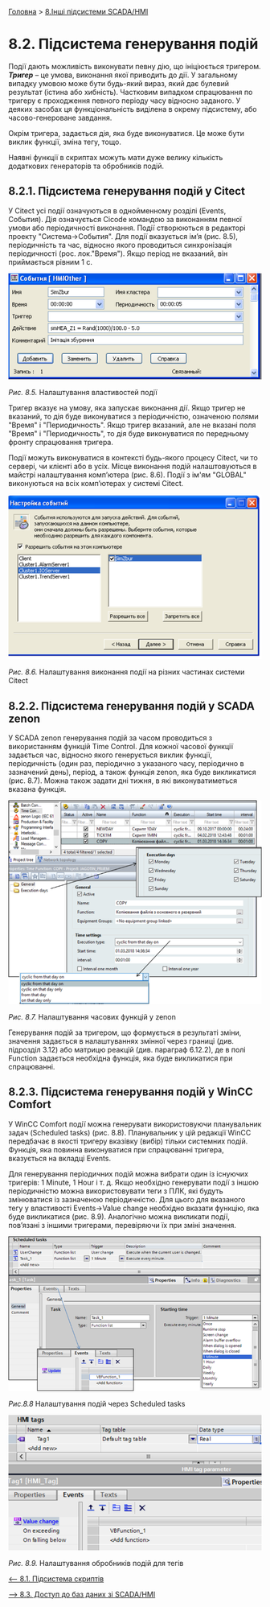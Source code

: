 [Головна](README.md) > [8.Інші підсистеми SCADA/HMI](8.md)

# 8.2. Підсистема генерування подій

Події дають можливість виконувати певну дію, що ініціюється тригером. ***Тригер*** – це умова, виконання якої приводить до дії. У загальному випадку умовою може бути будь-який вираз, який дає булевий результат (істина або хибність). Частковим випадком спрацювання по тригеру є проходження певного періоду часу відносно заданого. У деяких засобах ця функціональність виділена в окрему підсистему, або часово-генероване завдання. 

Окрім тригера, задається дія, яка буде виконуватися. Це може бути виклик функції, зміна тегу, тощо. 

Наявні функції в скриптах можуть мати дуже велику кількість додаткових генераторів та обробників подій. 

## 8.2.1. Підсистема генерування подій у Citect 

У Citect усі події означуються в однойменному розділі (Events, События). Дія означується Cicode командою за виконанням певної умови або періодичності виконання. Події створюються в редакторі проекту "Система->События". Для події вказується ім’я (рис. 8.5), періодичність та час, відносно якого проводиться синхронізація періодичності (рос. лок."Время"). Якщо період не вказаний, він приймається рівним 1 с. 

![](media8/8_5.png)                               

*Рис. 8.5.* Налаштування властивостей події

Тригер вказує на умову, яка запускає виконання дії. Якщо тригер не вказаний, то дія буде виконуватися з періодичністю, означеною полями "Время" і "Перио­дичность". Якщо тригер вказаний, але не вказані поля "Время" і "Периодичность", то дія буде виконуватися по передньому фронту спрацювання тригера.

Події можуть виконуватися в контексті будь-якого процесу Citect, чи то сервері, чи клієнті або в усіх. Місце виконання подій налаштовуються в майстрі налаштування комп’ютера (рис. 8.6). Події з ім'ям "GLOBAL" виконуються на всіх комп’ютерах у системі Citect. 

![](media8/8_6.png) 

*Рис. 8.6.* Налаштування виконання події на різних частинах системи Citect

## 8.2.2. Підсистема генерування подій у SCADA zenon 

У SCADA zenon генерування подій за часом проводиться з використанням функцій Time Control. Для кожної часової функції задається час, відносно якого генерується виклик функції, періодичність (один раз, періодично з указаного часу, періодично в зазначений день), період, а також функція zenon, яка буде викликатися (рис. 8.7). Можна також задати дні тижня, в які виконуватиметься вказана функція. 

![](media8/8_7.png) 

*Рис. 8.7.* Налаштування часових функцій у zenon

Генерування подій за тригером, що формується в результаті зміни, значення задається в налаштуваннях змінної через границі (див. підрозділ 3.12) або матрицю реакцій (див. параграф 6.12.2), де в полі Function задається необхідна функція, яка буде викликатися при спрацюванні. 

## 8.2.3. Підсистема генерування подій у WinCC Comfort

У WinCC Comfort події можна генерувати використовуючи планувальник задач (Scheduled tasks) (рис. 8.8). Планувальник у цій редакції WinCC передбачає в якості тригеру вказівку (вибір) тільки системних подій. Функція, яка повинна виконуватися при спрацюванні тригера, вказується на вкладці Events.

Для генерування періодичних подій можна вибрати один із існуючих тригерів: 1 Minute, 1 Hour і т. д. Якщо необхідно генерувати події з іншою періодичністю можна використовувати теги з ПЛК, які будуть змінюватися із зазначеною періодичністю. Для цього для вказаного тегу у властивості Events->Value change необхідно вказати функцію, яка буде викликатися (рис. 8.9). Аналогічно можна викликати події, пов’язані з іншими тригерами, перевіряючи їх при зміні значення. 

![](media8/8_8.png) 

*Рис.8.8* Налаштування подій через Scheduled tasks 

![](media8/8_9.png) 

*Рис. 8.9.* Налаштування обробників подій для тегів 

[<-- 8.1. Підсистема скриптів](8_1.md)

[--> 8.3. Доступ до баз даних зі SCADA/HMI](8_3.md)